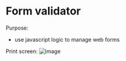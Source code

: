 # Form validator

Purpose:
- use javascript logic to manage web forms

Print screen:
![image](https://user-images.githubusercontent.com/108252343/222201414-d4d746a1-06dd-43fb-b956-b54c62a3628d.png)
